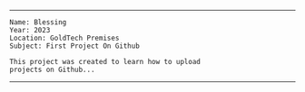 ----
    Name: Blessing
    Year: 2023
    Location: GoldTech Premises
    Subject: First Project On Github

    This project was created to learn how to upload
    projects on Github...
---- 
